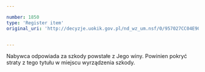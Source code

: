 ```yaml
---

number: 1850
type: 'Register item'
original_uri: 'http://decyzje.uokik.gov.pl/nd_wz_um.nsf/0/957027CC04E90590C12576D5004B3E23?OpenDocument'


---
```


Nabywca odpowiada za szkody powstałe z Jego winy. Powinien pokryć straty z tego tytułu w miejscu wyrządzenia szkody.
